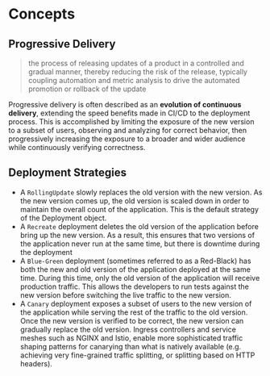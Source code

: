 # Concepts

## Progressive Delivery

> the process of releasing updates of a product in a controlled and gradual manner, thereby reducing the risk of the release, typically coupling automation and metric analysis to drive the automated promotion or rollback of the update

Progressive delivery is often described as an **evolution of continuous delivery**, extending the speed benefits made in CI/CD to the deployment process. This is accomplished by limiting the exposure of the new version to a subset of users, observing and analyzing for correct behavior, then progressively increasing the exposure to a broader and wider audience while continuously verifying correctness.

## Deployment Strategies

* A `RollingUpdate` slowly replaces the old version with the new version. As the new version comes up, the old version is scaled down in order to maintain the overall count of the application. This is the default strategy of the Deployment object.
* A `Recreate` deployment deletes the old version of the application before bring up the new version. As a result, this ensures that two versions of the application never run at the same time, but there is downtime during the deployment
* A `Blue-Green` deployment (sometimes referred to as a Red-Black) has both the new and old version of the application deployed at the same time. During this time, only the old version of the application will receive production traffic. This allows the developers to run tests against the new version before switching the live traffic to the new version.
* A `Canary` deployment exposes a subset of users to the new version of the application while serving the rest of the traffic to the old version. Once the new version is verified to be correct, the new version can gradually replace the old version. Ingress controllers and service meshes such as NGINX and Istio, enable more sophisticated traffic shaping patterns for canarying than what is natively available (e.g. achieving very fine-grained traffic splitting, or splitting based on HTTP headers).
  
